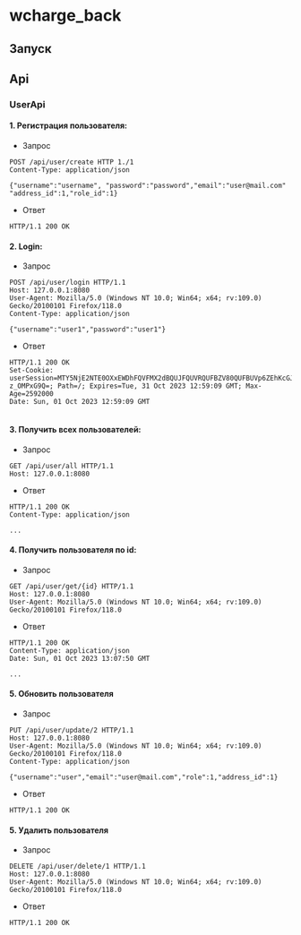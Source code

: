 # wcharge_back
## Запуск
## 
## Api
### UserApi
#### 1. Регистрация пользователя:
- Запрос
```http request
POST /api/user/create HTTP 1./1
Content-Type: application/json

{"username":"username", "password":"password","email":"user@mail.com" "address_id":1,"role_id":1}
```
- Ответ
```http request
HTTP/1.1 200 OK
```
#### 2. Login:
- Запрос
```http request
POST /api/user/login HTTP/1.1
Host: 127.0.0.1:8080
User-Agent: Mozilla/5.0 (Windows NT 10.0; Win64; x64; rv:109.0) Gecko/20100101 Firefox/118.0
Content-Type: application/json

{"username":"user1","password":"user1"}
```
- Ответ
```http request
HTTP/1.1 200 OK
Set-Cookie: userSession=MTY5NjE2NTE0OXxEWDhFQVFMX2dBQUJFQUVRQUFBZV80QUFBUVp6ZEhKcGJtY01DUUFIZFhObGNsOXBaQU5wYm5RRUFnQUN8_CBaLGbfy_xFp8L0wYwCvD_cYUhQtTvQM-z_OMPxG9Q=; Path=/; Expires=Tue, 31 Oct 2023 12:59:09 GMT; Max-Age=2592000
Date: Sun, 01 Oct 2023 12:59:09 GMT


```
#### 3. Получить всех пользователей:
- Запрос
```http request
GET /api/user/all HTTP/1.1
Host: 127.0.0.1:8080
```
- Ответ
```http request
HTTP/1.1 200 OK
Content-Type: application/json

...
```
#### 4. Получить пользователя по id:
- Запрос
```http request
GET /api/user/get/{id} HTTP/1.1
Host: 127.0.0.1:8080
User-Agent: Mozilla/5.0 (Windows NT 10.0; Win64; x64; rv:109.0) Gecko/20100101 Firefox/118.0
```
- Ответ
```http request
HTTP/1.1 200 OK
Content-Type: application/json
Date: Sun, 01 Oct 2023 13:07:50 GMT

...
```
#### 5. Обновить пользователя
- Запрос
```http request
PUT /api/user/update/2 HTTP/1.1
Host: 127.0.0.1:8080
User-Agent: Mozilla/5.0 (Windows NT 10.0; Win64; x64; rv:109.0) Gecko/20100101 Firefox/118.0
Content-Type: application/json

{"username":"user","email":"user@mail.com","role":1,"address_id":1}
```
- Ответ
```http request
HTTP/1.1 200 OK
```
#### 5. Удалить пользователя
- Запрос
```http request
DELETE /api/user/delete/1 HTTP/1.1
Host: 127.0.0.1:8080
User-Agent: Mozilla/5.0 (Windows NT 10.0; Win64; x64; rv:109.0) Gecko/20100101 Firefox/118.0
```
- Ответ
```http request
HTTP/1.1 200 OK
```